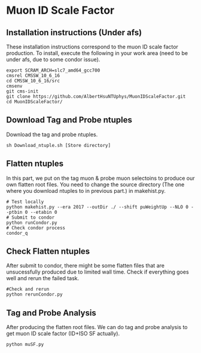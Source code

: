 # Muon ID Scale Factor

## Installation instructions (Under afs)

These installation instructions correspond to the muon ID scale factor production.
To install, execute the following in your work area (need to be under afs, due to some condor issue).

```
export SCRAM_ARCH=slc7_amd64_gcc700
cmsrel CMSSW_10_6_16
cd CMSSW_10_6_16/src
cmsenv
git cms-init
git clone https://github.com/AlbertHsuNTUphys/MuonIDScaleFactor.git
cd MuonIDScaleFactor/
```

## Download Tag and Probe ntuples
Download the tag and probe ntuples. 
```
sh Download_ntuple.sh [Store directory]
```
## Flatten ntuples
In this part, we put on the tag muon & probe muon selectoins to produce our own flatten root files. You need to change the source directory (The one where you download ntuples to in previous part.) in makehist.py.
```
# Test locally
python makehist.py --era 2017 --outDir ./ --shift puWeightUp --NLO 0 --ptbin 0 --etabin 0
# Submit to condor
python runCondor.py
# Check condor process
condor_q
```
## Check Flatten ntuples
After submit to condor, there might be some flatten files that are unsucessfully produced due to limited wall time. Check if everything goes well and rerun the failed task.
```
#Check and rerun
python rerunCondor.py
```
## Tag and Probe Analysis
After producing the flatten root files. We can do tag and probe analysis to get muon ID scale factor (ID+ISO SF actually).
```
python muSF.py
```

